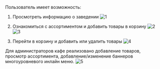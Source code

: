Пользователь имеет возможность:
1. Просмотреть информацию о заведении
   ![1](https://github.com/user-attachments/assets/9fd6f285-b132-4b9e-8530-f197bc80bde8)
   
2. Ознакомиться с ассортиментом и добавить товары в корзину
   ![2](https://github.com/user-attachments/assets/aca025be-8b62-46b6-b04e-bd9ad869cd0c)
   ![3](https://github.com/user-attachments/assets/6b91d780-744c-451c-b58c-fff5bb508ace)

3. Перейти в корзину и добавить или удалить товары
   ![4](https://github.com/user-attachments/assets/7641363e-ca8b-4698-913b-18865b17d946)


Для администраторов кафе реализовано добавление товаров, просмотр ассортимента, добавление/изменение баннеров многоуровневого инлайн меню.
![5](https://github.com/user-attachments/assets/7b07b5ab-80fe-40ce-9496-ca5ea09ca557)

